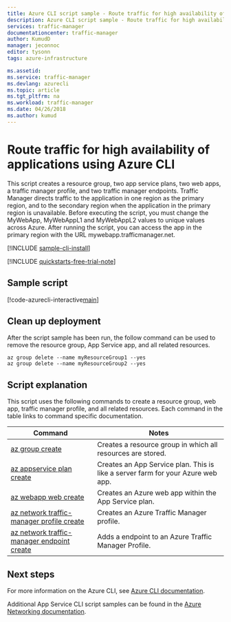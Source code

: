 ```yaml
---
title: Azure CLI script sample - Route traffic for high availability of applications | Microsoft Docs
description: Azure CLI script sample - Route traffic for high availability of applications
services: traffic-manager
documentationcenter: traffic-manager
author: KumudD
manager: jeconnoc
editor: tysonn
tags: azure-infrastructure

ms.assetid:
ms.service: traffic-manager
ms.devlang: azurecli
ms.topic: article
ms.tgt_pltfrm: na
ms.workload: traffic-manager
ms.date: 04/26/2018
ms.author: kumud
---
```


# Route traffic for high availability of applications using Azure CLI

This script creates a resource group, two app service plans, two web apps, a traffic manager profile, and two traffic manager endpoints. Traffic Manager directs traffic to the application in one region as the primary region, and to the secondary region when the application in the primary region is unavailable. Before executing the script, you must change the MyWebApp, MyWebAppL1 and MyWebAppL2 values to unique values across Azure. After running the script, you can access the app in the primary region with the URL mywebapp.trafficmanager.net.

[!INCLUDE [sample-cli-install](../../../includes/sample-cli-install.md)]

[!INCLUDE [quickstarts-free-trial-note](../../../includes/quickstarts-free-trial-note.md)]

## Sample script

[!code-azurecli-interactive[main](../../../cli_scripts/traffic-manager/direct-traffic-for-increased-application-availability/direct-traffic-for-increased-application-availability.sh "Route traffic for high availability")]


## Clean up deployment 

After the script sample has been run, the follow command can be used to remove the resource group, App Service app, and all related resources.

```azurecli
az group delete --name myResourceGroup1 --yes
az group delete --name myResourceGroup2 --yes
```

## Script explanation

This script uses the following commands to create a resource group, web app, traffic manager profile, and all related resources. Each command in the table links to command specific documentation.

| Command | Notes |
|---|---|
| [az group create](https://docs.microsoft.com/cli/azure/group) | Creates a resource group in which all resources are stored. |
| [az appservice plan create](https://docs.microsoft.com/cli/azure/appservice/plan) | Creates an App Service plan. This is like a server farm for your Azure web app. |
| [az webapp web create](https://docs.microsoft.com/cli/azure/webapp#az-webapp-create) | Creates an Azure web app within the App Service plan. |
| [az network traffic-manager profile create](https://docs.microsoft.com/cli/azure/network/traffic-manager/profile) | Creates an Azure Traffic Manager profile. |
| [az network traffic-manager endpoint create](https://docs.microsoft.com/cli/azure/network/traffic-manager/endpoint) | Adds a endpoint to an Azure Traffic Manager Profile. |

## Next steps

For more information on the Azure CLI, see [Azure CLI documentation](https://docs.microsoft.com/cli/azure).

Additional App Service CLI script samples can be found in the [Azure Networking documentation](../cli-samples.md).

